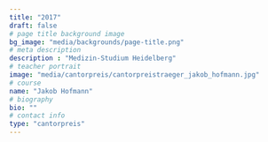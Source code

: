 ```yaml
---
title: "2017"
draft: false
# page title background image
bg_image: "media/backgrounds/page-title.png"
# meta description
description : "Medizin-Studium Heidelberg"
# teacher portrait
image: "media/cantorpreis/cantorpreistraeger_jakob_hofmann.jpg"
# course
name: "Jakob Hofmann"
# biography
bio: ""
# contact info
type: "cantorpreis"
---
```

